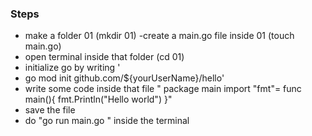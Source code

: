 ### Steps

- make a folder 01 (mkdir 01)
  -create a main.go file inside 01 (touch main.go)
- open terminal inside that folder (cd 01)
- initialize go by writing '
- go mod init github.com/${yourUserName}/hello'
- write some code inside that file "
  package main
  import "fmt"=
  func main(){
  fmt.Println("Hello world")
  }"
- save the file
- do "go run main.go " inside the terminal
